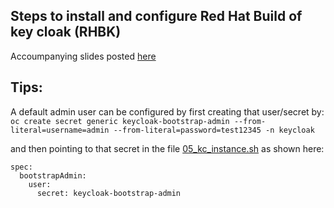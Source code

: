 ## Steps to install and configure Red Hat Build of key cloak (RHBK)
Accoumpanying slides posted [here](https://cloudify.network/slides/installing_configuring_rhbk.pdf)

## Tips:

A default admin user can be configured by first creating that user/secret by:
`oc create secret generic keycloak-bootstrap-admin --from-literal=username=admin --from-literal=password=test12345 -n keycloak` 

and then pointing to that secret in the file [05_kc_instance.sh](https://github.com/git-shassan/rhbk/blob/main/05_kc_instance.sh) as shown here:  

```
spec:
  bootstrapAdmin:
    user:
      secret: keycloak-bootstrap-admin
```
